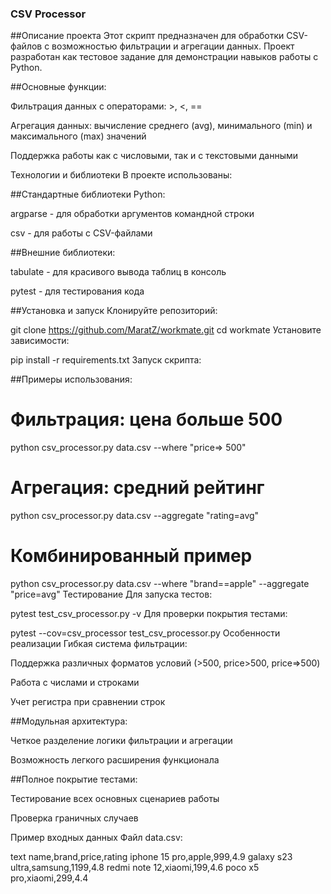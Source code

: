 ### CSV Processor
##Описание проекта
Этот скрипт предназначен для обработки CSV-файлов с возможностью фильтрации и агрегации данных. Проект разработан как тестовое задание для демонстрации навыков работы с Python.

##Основные функции:

Фильтрация данных с операторами: >, <, ==

Агрегация данных: вычисление среднего (avg), минимального (min) и максимального (max) значений

Поддержка работы как с числовыми, так и с текстовыми данными

Технологии и библиотеки
В проекте использованы:

##Стандартные библиотеки Python:

argparse - для обработки аргументов командной строки

csv - для работы с CSV-файлами

##Внешние библиотеки:

tabulate - для красивого вывода таблиц в консоль

pytest - для тестирования кода

##Установка и запуск
Клонируйте репозиторий:


git clone https://github.com/MaratZ/workmate.git
cd workmate
Установите зависимости:


pip install -r requirements.txt
Запуск скрипта:

##Примеры использования:


# Фильтрация: цена больше 500
python csv_processor.py data.csv --where "price=> 500"

# Агрегация: средний рейтинг
python csv_processor.py data.csv --aggregate "rating=avg"

# Комбинированный пример
python csv_processor.py data.csv --where "brand==apple" --aggregate "price=avg"
Тестирование
Для запуска тестов:


pytest test_csv_processor.py -v
Для проверки покрытия тестами:


pytest --cov=csv_processor test_csv_processor.py
Особенности реализации
Гибкая система фильтрации:

Поддержка различных форматов условий (>500, price>500, price=>500)

Работа с числами и строками

Учет регистра при сравнении строк

##Модульная архитектура:

Четкое разделение логики фильтрации и агрегации

Возможность легкого расширения функционала

##Полное покрытие тестами:

Тестирование всех основных сценариев работы

Проверка граничных случаев

Пример входных данных
Файл data.csv:

text
name,brand,price,rating
iphone 15 pro,apple,999,4.9
galaxy s23 ultra,samsung,1199,4.8
redmi note 12,xiaomi,199,4.6
poco x5 pro,xiaomi,299,4.4
